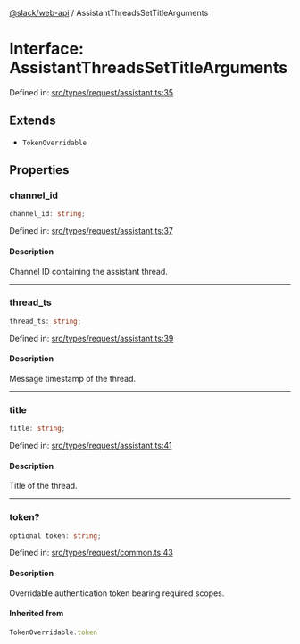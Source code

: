[@slack/web-api](../index.md) / AssistantThreadsSetTitleArguments

# Interface: AssistantThreadsSetTitleArguments

Defined in: [src/types/request/assistant.ts:35](https://github.com/slackapi/node-slack-sdk/blob/main/packages/web-api/src/types/request/assistant.ts#L35)

## Extends

- `TokenOverridable`

## Properties

### channel\_id

```ts
channel_id: string;
```

Defined in: [src/types/request/assistant.ts:37](https://github.com/slackapi/node-slack-sdk/blob/main/packages/web-api/src/types/request/assistant.ts#L37)

#### Description

Channel ID containing the assistant thread.

***

### thread\_ts

```ts
thread_ts: string;
```

Defined in: [src/types/request/assistant.ts:39](https://github.com/slackapi/node-slack-sdk/blob/main/packages/web-api/src/types/request/assistant.ts#L39)

#### Description

Message timestamp of the thread.

***

### title

```ts
title: string;
```

Defined in: [src/types/request/assistant.ts:41](https://github.com/slackapi/node-slack-sdk/blob/main/packages/web-api/src/types/request/assistant.ts#L41)

#### Description

Title of the thread.

***

### token?

```ts
optional token: string;
```

Defined in: [src/types/request/common.ts:43](https://github.com/slackapi/node-slack-sdk/blob/main/packages/web-api/src/types/request/common.ts#L43)

#### Description

Overridable authentication token bearing required scopes.

#### Inherited from

```ts
TokenOverridable.token
```
